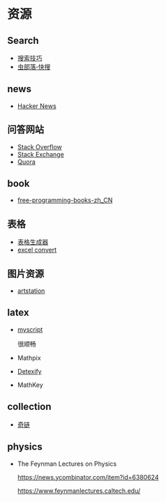 # 资源

## Search

- [搜索技巧](https://www.businessweekly.com.tw/careers/blog/3002586)
- [虫部落‐快搜](https://search.chongbuluo.com/)

## news

- [Hacker News](https://news.ycombinator.com/news)

## 问答网站

- [Stack Overflow](http://stackoverflow.com/)
- [Stack Exchange](http://stackexchange.com/)
- [Quora](https://www.quora.com/)

## book

- [free-programming-books-zh_CN](https://github.com/justjavac/free-programming-books-zh_CN/)

## 表格

- [表格生成器](https://yelog.org/tableGenerate/)
- [excel convert](https://tabletomarkdown.com/convert-spreadsheet-to-markdown/)

## 图片资源

- [artstation](https://www.artstation.com/)

## latex

- [myscript](http://webdemo.myscript.com/views/math/index.html)

  很顺畅

- Mathpix
- [Detexify](http://detexify.kirelabs.org/classify.html)
- MathKey

## collection

- [奇链](https://www.dbyun.net/)

## physics

- The Feynman Lectures on Physics

  https://news.ycombinator.com/item?id=6380624

  https://www.feynmanlectures.caltech.edu/
